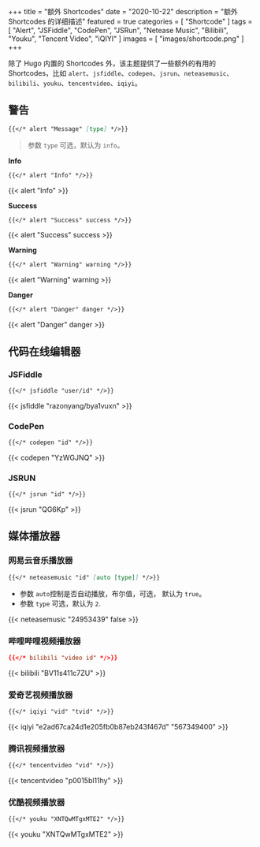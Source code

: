 +++
title = "额外 Shortcodes"
date = "2020-10-22"
description = "额外 Shortcodes 的详细描述"
featured = true
categories = [
  "Shortcode"
]
tags = [
    "Alert",
    "JSFiddle",
    "CodePen",
    "JSRun",
    "Netease Music",
    "Bilibili",
    "Youku",
    "Tencent Video",
    "iQIYI"
]
images = [
  "images/shortcode.png"
]
+++

除了 Hugo 内置的 Shortcodes 外，该主题提供了一些额外的有用的 Shortcodes，比如 `alert`、`jsfiddle`、`codepen`、`jsrun`、`neteasemusic`、`bilibili`、`youku`、`tencentvideo`、`iqiyi`。
<!--more-->

## 警告

```markdown
{{</* alert "Message" [type] */>}}
```

> 参数 `type` 可选，默认为 `info`。

**Info**

```markdown
{{</* alert "Info" */>}}
```

{{< alert "Info" >}}

**Success**

```markdown
{{</* alert "Success" success */>}}
```

{{< alert "Success" success >}}

**Warning**

```markdown
{{</* alert "Warning" warning */>}}
```

{{< alert "Warning" warning >}}

**Danger**

```markdown
{{</* alert "Danger" danger */>}}
```

{{< alert "Danger" danger >}}

## 代码在线编辑器

### JSFiddle

```markdown
{{</* jsfiddle "user/id" */>}}
```

{{< jsfiddle "razonyang/bya1vuxn" >}}

### CodePen

```markdown
{{</* codepen "id" */>}}
```

{{< codepen "YzWGJNQ" >}}

### JSRUN

```markdown
{{</* jsrun "id" */>}}
```

{{< jsrun "QG6Kp" >}}

## 媒体播放器

### 网易云音乐播放器

```markdown
{{</* neteasemusic "id" [auto [type]] */>}}
```

- 参数 `auto`控制是否自动播放，布尔值，可选， 默认为 `true`。
- 参数 `type` 可选，默认为 `2`.

{{< neteasemusic "24953439" false >}}

### 哔哩哔哩视频播放器

```toml
{{</* bilibili "video id" */>}}
```

{{< bilibili "BV11s411c7ZU" >}}

### 爱奇艺视频播放器

```markdown
{{</* iqiyi "vid" "tvid" */>}}
```

{{< iqiyi "e2ad67ca24d1e205fb0b87eb243f467d" "567349400" >}}

### 腾讯视频播放器

```markdown
{{</* tencentvideo "vid" */>}}
```

{{< tencentvideo "p0015bl11hy" >}}

### 优酷视频播放器

```markdown
{{</* youku "XNTQwMTgxMTE2" */>}}
```

{{< youku "XNTQwMTgxMTE2" >}}

